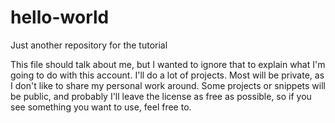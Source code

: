 # hello-world
Just another repository for the tutorial

This file should talk about me, but I wanted to ignore that to explain what I'm going to do with this account.
I'll do a lot of projects. Most will be private, as I don't like to share my personal work around.
Some projects or snippets will be public, and probably I'll leave the license as free as possible, so if you see something you want to use, feel free to.
